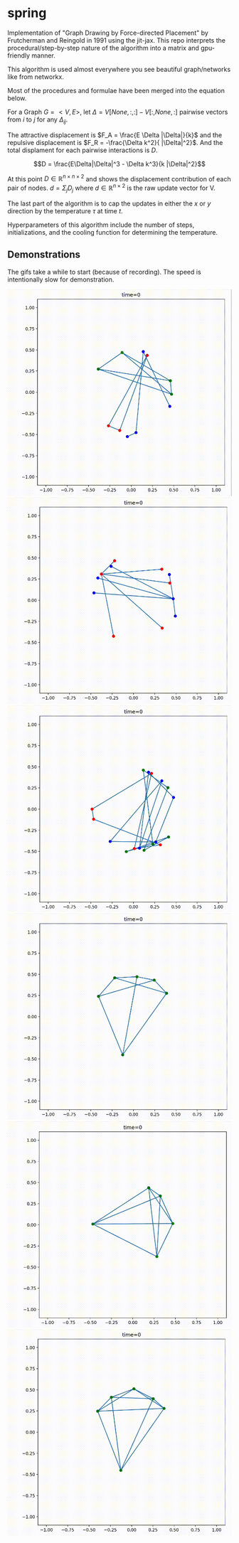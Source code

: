 # spring

Implementation of "Graph Drawing by Force-directed Placement" by Frutcherman and Reingold in 1991
using the jit-jax. This repo interprets the procedural/step-by-step nature of the algorithm
into a matrix and gpu-friendly manner. 

This algorithm is used almost everywhere you see beautiful graph/networks like from networkx.

Most of the procedures and formulae have been merged into the equation below.

For a Graph $G = <V, E>$, let $\Delta = V[None,:,:] - V[:, None,:]$ pairwise vectors from $i$ to $j$ for any $\Delta_{ij}$.

The attractive displacement is $F_A = \frac{E \Delta |\Delta|}{k}$ and the repulsive displacement is $F_R = -\frac{\Delta k^2}{ |\Delta|^2}$. And the total displament for each pairwise interactions is $D$.

$$D = \frac{E\Delta|\Delta|^3 - \Delta k^3}{k |\Delta|^2}$$

At this point $D \in \mathbb{R}^{n \times n \times 2}$ and shows the displacement contribution of each pair of nodes. $d = \Sigma_j D_j$ where $d \in \mathbb{R}^{n \times 2}$ is the raw update vector for V. 

The last part of the algorithm is to cap the updates in either the $x$ or $y$ direction by the temperature $\tau$ at time $t$.


Hyperparameters of this algorithm include the number of steps, initializations, and the cooling function for determining the temperature. 

## Demonstrations

The gifs take a while to start (because of recording). The speed is intentionally slow for demonstration.

![animation](https://github.com/mzguntalan/media_for_other_repo/blob/main/spring/d1.gif?raw=true)
![animation](https://github.com/mzguntalan/media_for_other_repo/blob/main/spring/d2.gif?raw=true)
![animation](https://github.com/mzguntalan/media_for_other_repo/blob/main/spring/d3.gif?raw=true)
![animation](https://github.com/mzguntalan/media_for_other_repo/blob/main/spring/d4.gif?raw=true)
![animation](https://github.com/mzguntalan/media_for_other_repo/blob/main/spring/d5.gif?raw=true)
![animation](https://github.com/mzguntalan/media_for_other_repo/blob/main/spring/d6.gif?raw=true)
